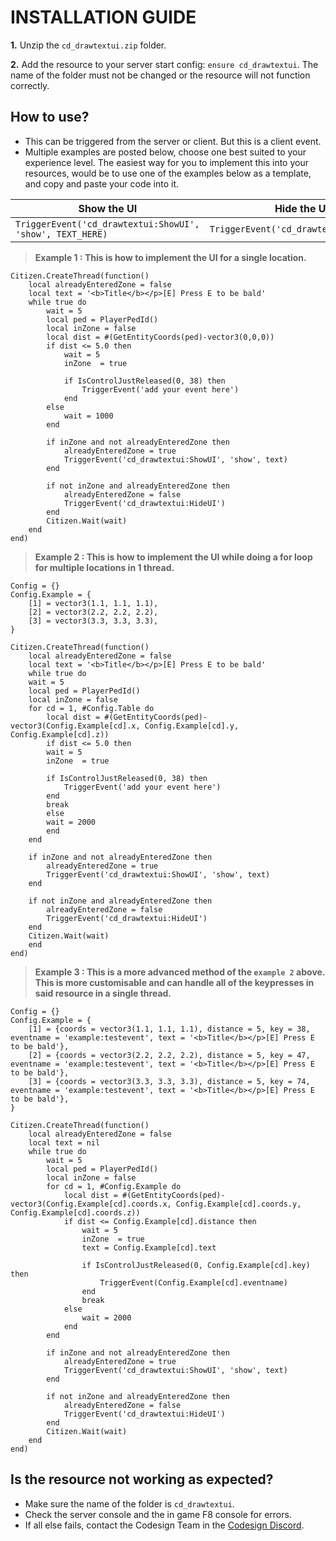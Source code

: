 
# INSTALLATION GUIDE
**1.** Unzip the `cd_drawtextui.zip` folder.
 
**2.** Add the resource to your server start config: `ensure cd_drawtextui`. The name of the folder must not be changed or the resource will not function correctly.

## How to use?

- This can be triggered from the server or client. But this is a client event.
-  Multiple examples are posted below, choose one best suited to your experience level. The easiest way for you to implement this into your resources, would be to use one of the examples below as a template, and copy and paste your code into it.

|Show the UI| Hide the UI |
|--|--|
| `TriggerEvent('cd_drawtextui:ShowUI', 'show', TEXT_HERE)` | `TriggerEvent('cd_drawtextui:HideUI')` |


> **Example 1 : This is how to implement the UI for a single location.**

    Citizen.CreateThread(function()
	    local alreadyEnteredZone = false
	    local text = '<b>Title</b></p>[E] Press E to be bald'
	    while true do
	        wait = 5
	        local ped = PlayerPedId()
	        local inZone = false
	        local dist = #(GetEntityCoords(ped)-vector3(0,0,0))
	        if dist <= 5.0 then
	            wait = 5
	            inZone  = true

	            if IsControlJustReleased(0, 38) then
	                TriggerEvent('add your event here')
	            end
	        else
	            wait = 1000
	        end
	        
	        if inZone and not alreadyEnteredZone then
	            alreadyEnteredZone = true
	            TriggerEvent('cd_drawtextui:ShowUI', 'show', text)
	        end

	        if not inZone and alreadyEnteredZone then
	            alreadyEnteredZone = false
	            TriggerEvent('cd_drawtextui:HideUI')
	        end
	        Citizen.Wait(wait)
	    end
	end)

> **Example 2 : This is how to implement the UI while doing a for loop for multiple locations in 1 thread.**
	
	Config = {}
	Config.Example = {
	    [1] = vector3(1.1, 1.1, 1.1),
	    [2] = vector3(2.2, 2.2, 2.2),
	    [3] = vector3(3.3, 3.3, 3.3),
	}

	Citizen.CreateThread(function()
	    local alreadyEnteredZone = false
	    local text = '<b>Title</b></p>[E] Press E to be bald'
	    while true do
		wait = 5
		local ped = PlayerPedId()
		local inZone = false
		for cd = 1, #Config.Table do
		    local dist = #(GetEntityCoords(ped)-vector3(Config.Example[cd].x, Config.Example[cd].y, Config.Example[cd].z))
		    if dist <= 5.0 then
			wait = 5
			inZone  = true
	
			if IsControlJustReleased(0, 38) then
			    TriggerEvent('add your event here')
			end
			break
		    else
			wait = 2000
		    end
		end

		if inZone and not alreadyEnteredZone then
		    alreadyEnteredZone = true
		    TriggerEvent('cd_drawtextui:ShowUI', 'show', text)
		end

		if not inZone and alreadyEnteredZone then
		    alreadyEnteredZone = false
		    TriggerEvent('cd_drawtextui:HideUI')
		end
		Citizen.Wait(wait)
	    end
	end)

> **Example 3 : This is a more advanced method of the `example 2` above. This is more customisable and can handle all of the keypresses in said resource in a single thread.**

	Config = {}
	Config.Example = {
		[1] = {coords = vector3(1.1, 1.1, 1.1), distance = 5, key = 38, eventname = 'example:testevent', text = '<b>Title</b></p>[E] Press E to be bald'},
		[2] = {coords = vector3(2.2, 2.2, 2.2), distance = 5, key = 47, eventname = 'example:testevent', text = '<b>Title</b></p>[E] Press E to be bald'},
		[3] = {coords = vector3(3.3, 3.3, 3.3), distance = 5, key = 74, eventname = 'example:testevent', text = '<b>Title</b></p>[E] Press E to be bald'},
	}
    
    Citizen.CreateThread(function()
        local alreadyEnteredZone = false
        local text = nil
        while true do
            wait = 5
            local ped = PlayerPedId()
            local inZone = false
            for cd = 1, #Config.Example do
                local dist = #(GetEntityCoords(ped)-vector3(Config.Example[cd].coords.x, Config.Example[cd].coords.y, Config.Example[cd].coords.z))
                if dist <= Config.Example[cd].distance then
                    wait = 5
                    inZone  = true
                    text = Config.Example[cd].text

                    if IsControlJustReleased(0, Config.Example[cd].key) then
                        TriggerEvent(Config.Example[cd].eventname)
                    end
                    break
                else
                    wait = 2000
                end
            end
            
            if inZone and not alreadyEnteredZone then
                alreadyEnteredZone = true
                TriggerEvent('cd_drawtextui:ShowUI', 'show', text)
            end

            if not inZone and alreadyEnteredZone then
                alreadyEnteredZone = false
                TriggerEvent('cd_drawtextui:HideUI')
            end
            Citizen.Wait(wait)
        end
    end)




## Is the resource not working as expected?
- Make sure the name of the folder is `cd_drawtextui`.
- Check the server console and the in game F8 console for errors.
- If all else fails, contact the Codesign Team in the [Codesign Discord](https://discord.gg/HmDFGp62Tr).
